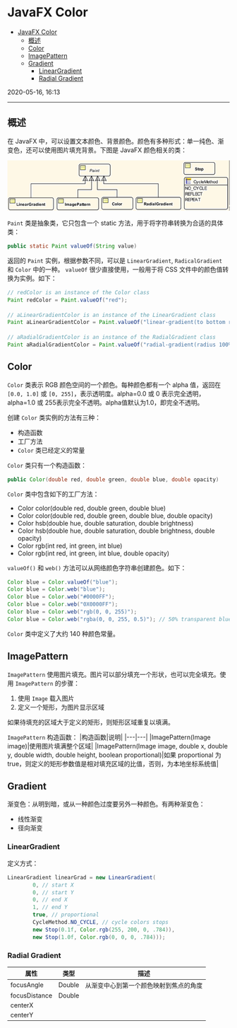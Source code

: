 # JavaFX Color

- [JavaFX Color](#javafx-color)
  - [概述](#%e6%a6%82%e8%bf%b0)
  - [Color](#color)
  - [ImagePattern](#imagepattern)
  - [Gradient](#gradient)
    - [LinearGradient](#lineargradient)
    - [Radial Gradient](#radial-gradient)

2020-05-16, 16:13
***

## 概述

在 JavaFX 中，可以设置文本颜色、背景颜色。颜色有多种形式：单一纯色、渐变色，还可以使用图片填充背景。下图是 JavaFX 颜色相关的类：

![classes](images/2019-06-05-16-02-27.png)

`Paint` 类是抽象类，它只包含一个 static 方法，用于将字符串转换为合适的具体类：

 ```java
 public static Paint valueOf(String value)
 ```

返回的 `Paint` 实例，根据参数不同，可以是 `LinearGradient`, `RadicalGradient` 和 `Color` 中的一种。 `valueOf` 很少直接使用，一般用于将 CSS 文件中的颜色值转换为实例。如下：

 ```java
// redColor is an instance of the Color class
Paint redColor = Paint.valueOf("red");

// aLinearGradientColor is an instance of the LinearGradient class
Paint aLinearGradientColor = Paint.valueOf("linear-gradient(to bottom right, red, black)" );

// aRadialGradientColor is an instance of the RadialGradient class
Paint aRadialGradientColor = Paint.valueOf("radial-gradient(radius 100%, red, blue, black)");
```

## Color

`Color` 类表示 RGB 颜色空间的一个颜色。每种颜色都有一个 alpha 值，返回在 `[0.0, 1.0]` 或 `[0, 255]`，表示透明度。alpha=0.0 或 0 表示完全透明，alpha=1.0 或 255表示完全不透明。alpha值默认为1.0，即完全不透明。

创建 `Color` 类实例的方法有三种：

- 构造函数
- 工厂方法
- `Color` 类已经定义的常量

`Color` 类只有一个构造函数：

```java
public Color(double red, double green, double blue, double opacity)
```

`Color` 类中包含如下的工厂方法：

- Color color(double red, double green, double blue)
- Color color(double red, double green, double blue, double opacity)
- Color hsb(double hue, double saturation, double brightness)
- Color hsb(double hue, double saturation, double brightness, double opacity)
- Color rgb(int red, int green, int blue)
- Color rgb(int red, int green, int blue, double opacity)

`valueOf()` 和 `web()` 方法可以从网络颜色字符串创建颜色。如下：

```java
Color blue = Color.valueOf("blue");
Color blue = Color.web("blue");
Color blue = Color.web("#0000FF");
Color blue = Color.web("0X0000FF");
Color blue = Color.web("rgb(0, 0, 255)");
Color blue = Color.web("rgba(0, 0, 255, 0.5)"); // 50% transparent blue
```

`Color` 类中定义了大约 140 种颜色常量。

## ImagePattern

`ImagePattern` 使用图片填充。图片可以部分填充一个形状，也可以完全填充。使用 `ImagePattern` 的步骤：

1. 使用 `Image` 载入图片
2. 定义一个矩形，为图片显示区域

如果待填充的区域大于定义的矩形，则矩形区域重复以填满。

`ImagePattern` 构造函数：
|构造函数|说明|
|---|---|
|ImagePattern(Image image)|使用图片填满整个区域|
|ImagePattern(Image image, double x, double y, double width, double height, boolean proportional)|如果 proportional 为 true，则定义的矩形参数值是相对填充区域的比值，否则，为本地坐标系统值|

## Gradient

渐变色：从明到暗，或从一种颜色过度要另外一种颜色。有两种渐变色：

- 线性渐变
- 径向渐变

### LinearGradient

定义方式：

```java
LinearGradient linearGrad = new LinearGradient(
        0, // start X
        0, // start Y
        0, // end X
        1, // end Y
        true, // proportional
        CycleMethod.NO_CYCLE, // cycle colors stops
        new Stop(0.1f, Color.rgb(255, 200, 0, .784)),
        new Stop(1.0f, Color.rgb(0, 0, 0, .784)));
```

### Radial Gradient

|属性|类型|描述|
|---|---|---|
|focusAngle|Double|从渐变中心到第一个颜色映射到焦点的角度|
|focusDistance|Double||
|centerX|||
|centerY|||

